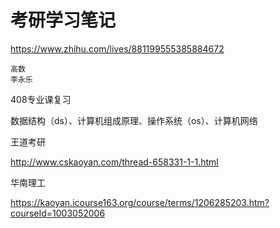 # 考研学习笔记



https://www.zhihu.com/lives/881199555385884672

```
高数
李永乐
```



408专业课复习

数据结构（ds）、计算机组成原理、操作系统（os）、计算机网络



王道考研

http://www.cskaoyan.com/thread-658331-1-1.html



华南理工

https://kaoyan.icourse163.org/course/terms/1206285203.htm?courseId=1003052006